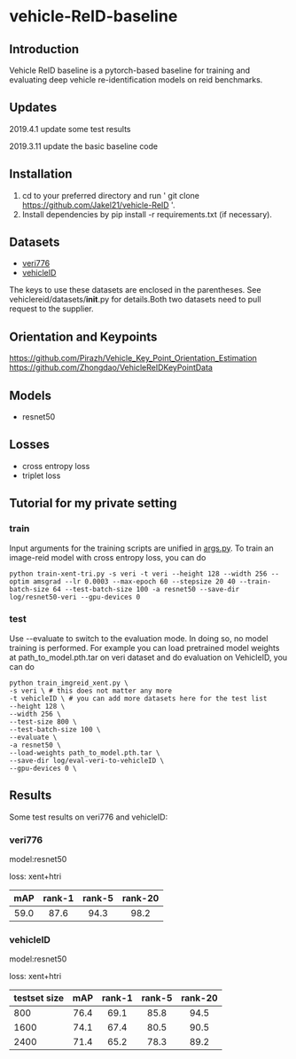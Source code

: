 # vehicle-ReID-baseline
## Introduction
Vehicle ReID baseline is a pytorch-based baseline for training and evaluating deep vehicle re-identification models on reid benchmarks.
## Updates
2019.4.1  update some test results

2019.3.11 update the basic baseline code
## Installation
1. cd to your preferred directory and run ' git clone https://github.com/Jakel21/vehicle-ReID '.
2. Install dependencies by pip install -r requirements.txt (if necessary).
## Datasets
+ [veri776](https://github.com/VehicleReId/VeRidataset)
+ [vehicleID](https://pkuml.org/resources/pku-vehicleid.html)

The keys to use these datasets are enclosed in the parentheses. See vehiclereid/datasets/__init__.py for details.Both two datasets need to pull request to the supplier.

## Orientation and Keypoints
https://github.com/Pirazh/Vehicle_Key_Point_Orientation_Estimation
https://github.com/Zhongdao/VehicleReIDKeyPointData

## Models
+ resnet50
## Losses
+ cross entropy loss
+ triplet loss

## Tutorial for my private setting
### train
Input arguments for the training scripts are unified in [args.py](./args.py).
To train an image-reid model with cross entropy loss, you can do
```
python train-xent-tri.py -s veri -t veri --height 128 --width 256 --optim amsgrad --lr 0.0003 --max-epoch 60 --stepsize 20 40 --train-batch-size 64 --test-batch-size 100 -a resnet50 --save-dir log/resnet50-veri --gpu-devices 0
```
### test
Use --evaluate to switch to the evaluation mode. In doing so, no model training is performed.
For example you can load pretrained model weights at path_to_model.pth.tar on veri dataset and do evaluation on VehicleID, you can do
```
python train_imgreid_xent.py \
-s veri \ # this does not matter any more
-t vehicleID \ # you can add more datasets here for the test list
--height 128 \
--width 256 \
--test-size 800 \
--test-batch-size 100 \
--evaluate \
-a resnet50 \
--load-weights path_to_model.pth.tar \
--save-dir log/eval-veri-to-vehicleID \
--gpu-devices 0 \
```

## Results
Some test results on veri776 and vehicleID:

### veri776
model:resnet50 

loss: xent+htri

| mAP | rank-1 | rank-5 | rank-20 |
|:---:| :----: | :----: | :-----: |
|59.0|87.6|94.3|98.2|

### vehicleID
model:resnet50 

loss: xent+htri

| testset size | mAP | rank-1 | rank-5 | rank-20 |
| :----------- |:---:| :----: | :----: | :-----: |
|800|76.4|69.1|85.8|94.5|
|1600|74.1|67.4|80.5|90.5|
|2400|71.4|65.2|78.3|89.2|

